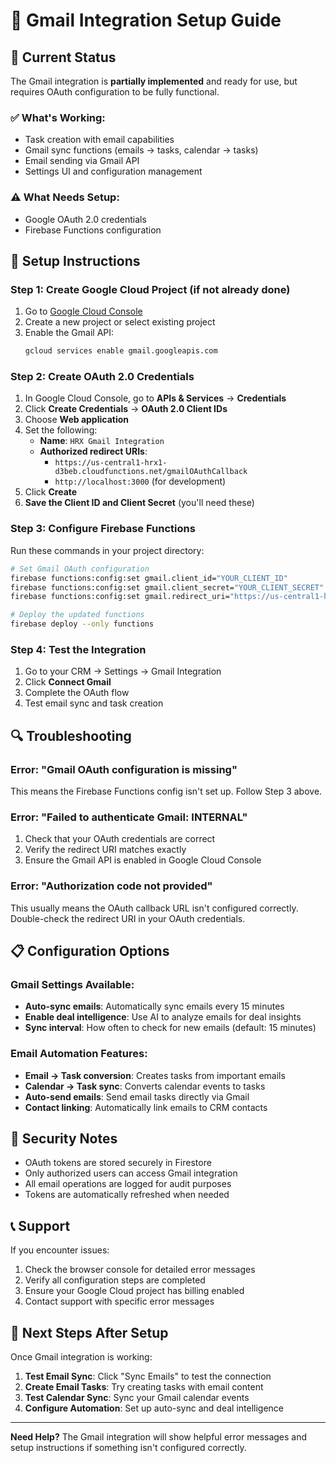 # 📧 Gmail Integration Setup Guide

## 🔧 **Current Status**

The Gmail integration is **partially implemented** and ready for use, but requires OAuth configuration to be fully functional.

### ✅ **What's Working:**
- Task creation with email capabilities
- Gmail sync functions (emails → tasks, calendar → tasks)
- Email sending via Gmail API
- Settings UI and configuration management

### ⚠️ **What Needs Setup:**
- Google OAuth 2.0 credentials
- Firebase Functions configuration

## 🚀 **Setup Instructions**

### **Step 1: Create Google Cloud Project (if not already done)**

1. Go to [Google Cloud Console](https://console.cloud.google.com/)
2. Create a new project or select existing project
3. Enable the Gmail API:
   ```bash
   gcloud services enable gmail.googleapis.com
   ```

### **Step 2: Create OAuth 2.0 Credentials**

1. In Google Cloud Console, go to **APIs & Services** → **Credentials**
2. Click **Create Credentials** → **OAuth 2.0 Client IDs**
3. Choose **Web application**
4. Set the following:
   - **Name**: `HRX Gmail Integration`
   - **Authorized redirect URIs**: 
     - `https://us-central1-hrx1-d3beb.cloudfunctions.net/gmailOAuthCallback`
     - `http://localhost:3000` (for development)
5. Click **Create**
6. **Save the Client ID and Client Secret** (you'll need these)

### **Step 3: Configure Firebase Functions**

Run these commands in your project directory:

```bash
# Set Gmail OAuth configuration
firebase functions:config:set gmail.client_id="YOUR_CLIENT_ID"
firebase functions:config:set gmail.client_secret="YOUR_CLIENT_SECRET"
firebase functions:config:set gmail.redirect_uri="https://us-central1-hrx1-d3beb.cloudfunctions.net/gmailOAuthCallback"

# Deploy the updated functions
firebase deploy --only functions
```

### **Step 4: Test the Integration**

1. Go to your CRM → Settings → Gmail Integration
2. Click **Connect Gmail**
3. Complete the OAuth flow
4. Test email sync and task creation

## 🔍 **Troubleshooting**

### **Error: "Gmail OAuth configuration is missing"**

This means the Firebase Functions config isn't set up. Follow Step 3 above.

### **Error: "Failed to authenticate Gmail: INTERNAL"**

1. Check that your OAuth credentials are correct
2. Verify the redirect URI matches exactly
3. Ensure the Gmail API is enabled in Google Cloud Console

### **Error: "Authorization code not provided"**

This usually means the OAuth callback URL isn't configured correctly. Double-check the redirect URI in your OAuth credentials.

## 📋 **Configuration Options**

### **Gmail Settings Available:**

- **Auto-sync emails**: Automatically sync emails every 15 minutes
- **Enable deal intelligence**: Use AI to analyze emails for deal insights
- **Sync interval**: How often to check for new emails (default: 15 minutes)

### **Email Automation Features:**

- **Email → Task conversion**: Creates tasks from important emails
- **Calendar → Task sync**: Converts calendar events to tasks
- **Auto-send emails**: Send email tasks directly via Gmail
- **Contact linking**: Automatically link emails to CRM contacts

## 🔐 **Security Notes**

- OAuth tokens are stored securely in Firestore
- Only authorized users can access Gmail integration
- All email operations are logged for audit purposes
- Tokens are automatically refreshed when needed

## 📞 **Support**

If you encounter issues:

1. Check the browser console for detailed error messages
2. Verify all configuration steps are completed
3. Ensure your Google Cloud project has billing enabled
4. Contact support with specific error messages

## 🎯 **Next Steps After Setup**

Once Gmail integration is working:

1. **Test Email Sync**: Click "Sync Emails" to test the connection
2. **Create Email Tasks**: Try creating tasks with email content
3. **Test Calendar Sync**: Sync your Gmail calendar events
4. **Configure Automation**: Set up auto-sync and deal intelligence

---

**Need Help?** The Gmail integration will show helpful error messages and setup instructions if something isn't configured correctly. 